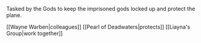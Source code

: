 Tasked by the Gods to keep the imprisoned gods locked up and protect the plane.

[[Wayne Warben|colleagues]] [[Pearl of Deadwaters|protects]] [[Liayna's Group|work together]]